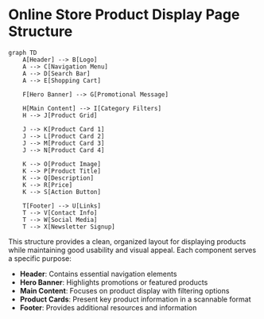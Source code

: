 # Online Store Product Display Page Structure

```mermaid
graph TD
    A[Header] --> B[Logo]
    A --> C[Navigation Menu]
    A --> D[Search Bar]
    A --> E[Shopping Cart]
    
    F[Hero Banner] --> G[Promotional Message]
    
    H[Main Content] --> I[Category Filters]
    H --> J[Product Grid]
    
    J --> K[Product Card 1]
    J --> L[Product Card 2]
    J --> M[Product Card 3]
    J --> N[Product Card 4]
    
    K --> O[Product Image]
    K --> P[Product Title]
    K --> Q[Description]
    K --> R[Price]
    K --> S[Action Button]
    
    T[Footer] --> U[Links]
    T --> V[Contact Info]
    T --> W[Social Media]
    T --> X[Newsletter Signup]
```

This structure provides a clean, organized layout for displaying products while maintaining good usability and visual appeal. Each component serves a specific purpose:

- **Header**: Contains essential navigation elements
- **Hero Banner**: Highlights promotions or featured products
- **Main Content**: Focuses on product display with filtering options
- **Product Cards**: Present key product information in a scannable format
- **Footer**: Provides additional resources and information
